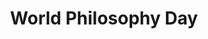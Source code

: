 ---
title: World Philosophy Day
month: November
name: World Philosophy Day
un-resolution: 33 C/Resolution 37
url: 
organisations:
- United Nations
- UNESCO
SDGs:
- 4
---